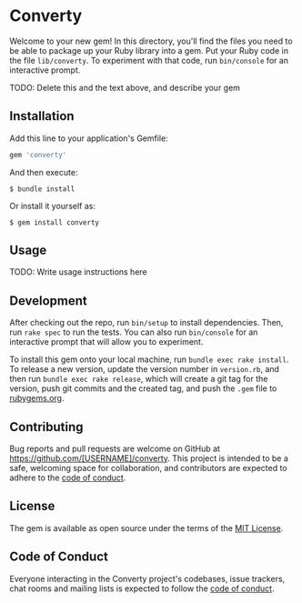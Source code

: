 # Converty

Welcome to your new gem! In this directory, you'll find the files you need to be able to package up your Ruby library into a gem. Put your Ruby code in the file `lib/converty`. To experiment with that code, run `bin/console` for an interactive prompt.

TODO: Delete this and the text above, and describe your gem

## Installation

Add this line to your application's Gemfile:

```ruby
gem 'converty'
```

And then execute:

    $ bundle install

Or install it yourself as:

    $ gem install converty

## Usage

TODO: Write usage instructions here

## Development

After checking out the repo, run `bin/setup` to install dependencies. Then, run `rake spec` to run the tests. You can also run `bin/console` for an interactive prompt that will allow you to experiment.

To install this gem onto your local machine, run `bundle exec rake install`. To release a new version, update the version number in `version.rb`, and then run `bundle exec rake release`, which will create a git tag for the version, push git commits and the created tag, and push the `.gem` file to [rubygems.org](https://rubygems.org).

## Contributing

Bug reports and pull requests are welcome on GitHub at https://github.com/[USERNAME]/converty. This project is intended to be a safe, welcoming space for collaboration, and contributors are expected to adhere to the [code of conduct](https://github.com/[USERNAME]/converty/blob/master/CODE_OF_CONDUCT.md).

## License

The gem is available as open source under the terms of the [MIT License](https://opensource.org/licenses/MIT).

## Code of Conduct

Everyone interacting in the Converty project's codebases, issue trackers, chat rooms and mailing lists is expected to follow the [code of conduct](https://github.com/[USERNAME]/converty/blob/master/CODE_OF_CONDUCT.md).
